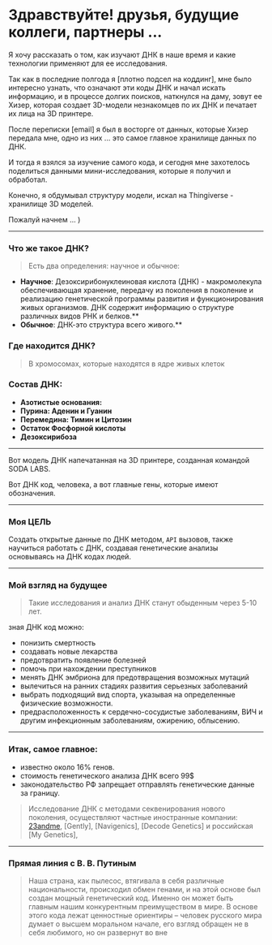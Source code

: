 # Здравствуйте! друзья, будущие коллеги, партнеры ...

Я хочу рассказать о том, как изучают ДНК в наше время и какие технологии применяют для ее исследования.

Так как в последние полгода я [плотно подсел на коддинг], мне было интересно узнать, что означают эти коды ДНК и начал искать информацию, и в процессе долгих поисков, наткнулся на даму, зовут ее Хизер, которая создает 3D-модели незнакомцев по их ДНК и печатает их лица на 3D принтере. 

После переписки [email] я был в восторге от данных, которые Хизер передала мне, одно из них ... это самое главное хранилище данных по ДНК.

И тогда я взялся за изучение самого кода, и сегодня мне захотелось поделиться данными мини-исследования, которые я получил и обработал. 

Конечно, я обдумывал структуру модели, искал на Thingiverse - хранилище 3D моделей.

Пожалуй начнем ... )

***

### Что же такое ДНК? 
> Есть два определения: научное и обычное:
- **Научное**: Дезоксирибонуклеиновая кислота (ДНК) - макромолекула обеспечивающая хранение, передачу из поколения в поколение и реализацию генетической программы развития и функционирования живых организмов. ДНК содержит информацию о структуре различных видов РНК и белков.**
- **Обычное**: ДНК-это структура всего живого.**

### Где находится ДНК?
> В хромосомах, которые находятся в ядре живых клеток

### Состав ДНК:

- **Азотистые основания:** 
- **Пурина: Аденин и Гуанин** 
- **Перемедина: Тимин и Цитозин**
- **Остаток Фосфорной кислоты**
- **Дезоксирибоза**

***

Вот модель ДНК напечатанная на 3D принтере, созданная командой SODA LABS.

Вот ДНК код, человека, а вот главные гены, которые имеют обозначения.

***

### Моя ЦЕЛЬ 

Создать открытые данные по ДНК методом, `API` вызовов, также научиться работать с ДНК, создавая генетические анализы основываясь на ДНК кодах людей.

***

### Мой взгляд на будущее
> Такие исследования и анализ ДНК станут обыденным через 5-10 лет.

зная ДНК код можно: 
- понизить смертность
- создавать новые лекарства
- предотвратить появление болезней
- помочь при нахождении преступников 
- менять ДНК эмбриона для предотвращения возможных мутаций
- вылечиться на ранних стадиях развития серьезных заболеваний
- выбрать подходящий вид спорта, указывая на определенные физические возможности. 
- предрасположенность к сердечно-сосудистые заболеваниям, ВИЧ и другим инфекционным заболеваниям, ожирению, облысению.

***

### Итак, самое главное: 
- известно около 16% генов. 
- стоимость генетического анализа ДНК всего 99$
- законодательство РФ запрещает отправлять генетические данные за границу. 

> Исследование ДНК с методами секвенирования нового поколения, осуществляют частные иностранные компании: [23andme](https://23andme.com), [Gently], [Navigenics], [Decode Genetics] и российская [My Genetics], 

***

### Прямая линия с В. В. Путиным
> Наша страна, как пылесос, втягивала в себя различные национальности, происходил обмен генами, и на этой основе был создан мощный генетический код. Именно он может быть главным нашим конкурентным преимуществом в мире. В основе этого кода лежат ценностные ориентиры – человек русского мира думает о высшем моральном начале,  его взгляд обращен не в себя любимого, но он развернут во вне
